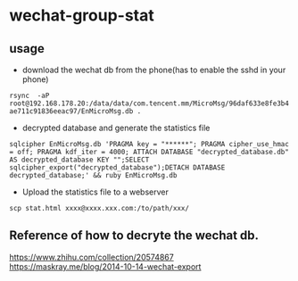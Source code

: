 # wechat-group-stat


## usage

- download the wechat db from the phone(has to enable the sshd in your phone)

 `rsync  -aP root@192.168.178.20:/data/data/com.tencent.mm/MicroMsg/96daf633e8fe3b4ae711c91836eeac97/EnMicroMsg.db .`

- decrypted database and generate the statistics file

```
sqlcipher EnMicroMsg.db 'PRAGMA key = "******"; PRAGMA cipher_use_hmac = off; PRAGMA kdf_iter = 4000; ATTACH DATABASE "decrypted_database.db" AS decrypted_database KEY "";SELECT sqlcipher_export("decrypted_database");DETACH DATABASE decrypted_database;' && ruby EnMicroMsg.db  
```


- Upload the statistics file to a webserver

`scp stat.html xxxx@xxxx.xxx.com:/to/path/xxx/`


## Reference of how to decryte the wechat db.

https://www.zhihu.com/collection/20574867  
https://maskray.me/blog/2014-10-14-wechat-export  
